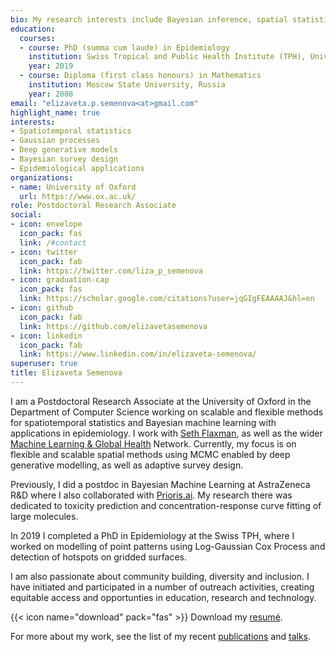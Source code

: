 ```yaml
---
bio: My research interests include Bayesian inference, spatial statistics and epidemiology.
education:
  courses:
  - course: PhD (summa cum laude) in Epidemiology 
    institution: Swiss Tropical and Public Health Institute (TPH), University of Basel, Switzerland
    year: 2019
  - course: Diploma (first class honours) in Mathematics
    institution: Moscow State University, Russia
    year: 2008
email: "elizaveta.p.semenova<at>gmail.com"
highlight_name: true
interests:
- Spatiotemporal statistics
- Gaussian processes
- Deep generative models
- Bayesian survey design
- Epidemiological applications
organizations:
- name: University of Oxford
  url: https://www.ox.ac.uk/
role: Postdoctoral Research Associate
social:
- icon: envelope
  icon_pack: fas
  link: /#contact
- icon: twitter
  icon_pack: fab
  link: https://twitter.com/liza_p_semenova
- icon: graduation-cap
  icon_pack: fas
  link: https://scholar.google.com/citations?user=jqGIgFEAAAAJ&hl=en
- icon: github
  icon_pack: fab
  link: https://github.com/elizavetasemenova
- icon: linkedin
  icon_pack: fab
  link: https://www.linkedin.com/in/elizaveta-semenova/
superuser: true
title: Elizaveta Semenova
---
```


I am a Postdoctoral Research Associate at the University of Oxford in the Department of Computer Science working on scalable and flexible methods for spatiotemporal statistics and Bayesian machine learning with applications in epidemiology. I work with [Seth Flaxman](https://mlgh.net/author/seth-flaxman/), as well as the wider [Machine Learning & Global Health](https://mlgh.net/author/seth-flaxman/) Network. Currently, my focus is on flexible and scalable spatial methods using MCMC enabled by deep generative modelling, as well as adaptive survey design.

Previously, I did a postdoc in Bayesian Machine Learning at AstraZeneca R&D where I also collaborated with [Prioris.ai](https://prioris.ai/). My research there was dedicated to toxicity prediction and concentration-response curve fitting of large molecules. 

In 2019 I completed a PhD in Epidemiology at the Swiss TPH, where I worked on modelling of point patterns using Log-Gaussian Cox Process and detection of hotspots on gridded surfaces. 

I am also passionate about community building, diversity and inclusion. I have initiated and participated in a number of outreach activities, creating equitable access and opportunties in education, research and technology.


{{< icon name="download" pack="fas" >}} Download my [resumé](uploads/resume.pdf).

For more about my work, see the list of my recent [publications](publication) and [talks](event). 
